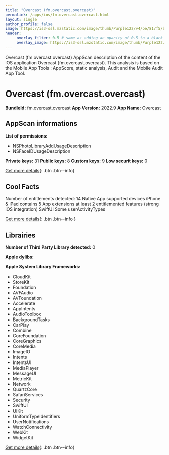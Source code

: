 ```yaml
---
title: "Overcast (fm.overcast.overcast)"
permalink: /apps/ios/fm.overcast.overcast.html
layout: single
author_profile: false
image: https://is3-ssl.mzstatic.com/image/thumb/Purple122/v4/be/81/f5/be81f505-0253-c97e-1559-c3bf66554c5b/AppIcon-1x_U007emarketing-0-7-0-85-220.png/512x512bb.jpg
header: 
     overlay_filter: 0.5 # same as adding an opacity of 0.5 to a black background
     overlay_image: https://is3-ssl.mzstatic.com/image/thumb/Purple122/v4/be/81/f5/be81f505-0253-c97e-1559-c3bf66554c5b/AppIcon-1x_U007emarketing-0-7-0-85-220.png/512x512bb.jpg
---
```

Overcast (fm.overcast.overcast) AppScan description of the content of the iOS application Overcast (fm.overcast.overcast). This analysis is based on the Mobile App Tools : AppScore, static analysis, Audit and the Mobile Audit App Tool.

# Overcast (fm.overcast.overcast)

**BundleId:** fm.overcast.overcast
**App Version:** 2022.9
**App Name:** Overcast


## AppScan informations 

**List of permissions:** 
- NSPhotoLibraryAddUsageDescription
- NSFaceIDUsageDescription
  
  
**Private keys:** 31
**Public keys:** 8
**Custom keys:** 9
**Low securit keys:** 0
  
[Get more details](/pricing.html){: .btn .btn--info}

## Cool Facts

Number of entitlements detected: 14
Native App
supported devices iPhone & iPad
contains 5 App extensions
at least 2 entitlemented features (strong iOS integration)
SwiftUI
Some userActivityTypes
  
[Get more details](/pricing.html){: .btn .btn--info }

## Librairies 
**Number of Third Party Library detected:** 0


**Apple dylibs:**


**Apple System Library Frameworks:**
- CloudKit
- StoreKit
- Foundation
- AVFAudio
- AVFoundation
- Accelerate
- AppIntents
- AudioToolbox
- BackgroundTasks
- CarPlay
- Combine
- CoreFoundation
- CoreGraphics
- CoreMedia
- ImageIO
- Intents
- IntentsUI
- MediaPlayer
- MessageUI
- MetricKit
- Network
- QuartzCore
- SafariServices
- Security
- SwiftUI
- UIKit
- UniformTypeIdentifiers
- UserNotifications
- WatchConnectivity
- WebKit
- WidgetKit


  
[Get more details](/pricing.html){: .btn .btn--info}


